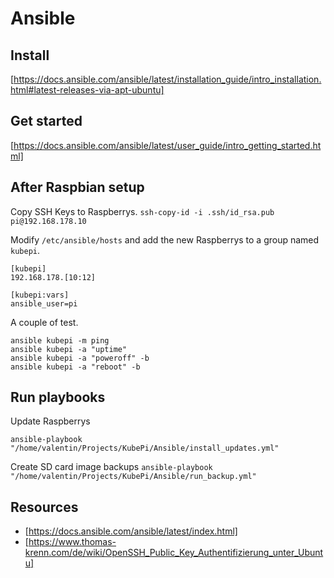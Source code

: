 # Ansible

## Install
[https://docs.ansible.com/ansible/latest/installation_guide/intro_installation.html#latest-releases-via-apt-ubuntu]

## Get started
[https://docs.ansible.com/ansible/latest/user_guide/intro_getting_started.html]

## After Raspbian setup
Copy SSH Keys to Raspberrys.
`ssh-copy-id -i .ssh/id_rsa.pub pi@192.168.178.10`

Modify `/etc/ansible/hosts` and add the new Raspberrys to a group named `kubepi`.
```
[kubepi]
192.168.178.[10:12]

[kubepi:vars]
ansible_user=pi
```

A couple of test.

```
ansible kubepi -m ping
ansible kubepi -a "uptime"
ansible kubepi -a "poweroff" -b
ansible kubepi -a "reboot" -b
```

## Run playbooks
Update Raspberrys

`ansible-playbook "/home/valentin/Projects/KubePi/Ansible/install_updates.yml"`

Create SD card image backups
`ansible-playbook "/home/valentin/Projects/KubePi/Ansible/run_backup.yml"`

## Resources
* [https://docs.ansible.com/ansible/latest/index.html]
* [https://www.thomas-krenn.com/de/wiki/OpenSSH_Public_Key_Authentifizierung_unter_Ubuntu]

